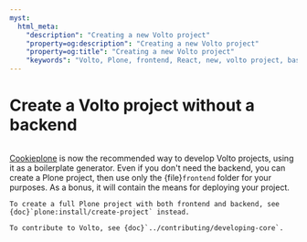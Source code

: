```yaml
---
myst:
  html_meta:
    "description": "Creating a new Volto project"
    "property=og:description": "Creating a new Volto project"
    "property=og:title": "Creating a new Volto project"
    "keywords": "Volto, Plone, frontend, React, new, volto project, basic"
---
```


# Create a Volto project without a backend

```{versionadded} Volto 18.0.0-alpha.43
```

[Cookieplone](https://github.com/plone/cookieplone) is now the recommended way to develop Volto projects, using it as a boilerplate generator.
Even if you don't need the backend, you can create a Plone project, then use only the {file}`frontend` folder for your purposes.
As a bonus, it will contain the means for deploying your project.

```{seealso}
To create a full Plone project with both frontend and backend, see {doc}`plone:install/create-project` instead.

To contribute to Volto, see {doc}`../contributing/developing-core`.
```
